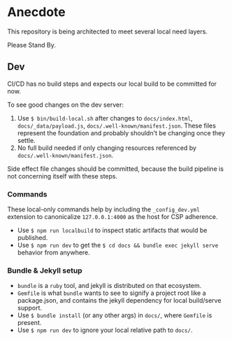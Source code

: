 # Anecdote

This repository is being architected to meet several local need layers.

Please Stand By.

## Dev

CI/CD has no build steps and expects our local build to be committed for now.

To see good changes on the dev server:

1. Use `$ bin/build-local.sh` after changes to `docs/index.html`, `docs/_data/payload.js`, `docs/.well-known/manifest.json`. These files represent the foundation and probably shouldn't be changing once they settle.
2. No full build needed if only changing resources referenced by `docs/.well-known/manifest.json`.

Side effect file changes should be committed, because the build pipeline is not concerning itself with these steps.

### Commands

These local-only commands help by including the `_config_dev.yml` extension to canonicalize `127.0.0.1:4000` as the host for CSP adherence.

- Use `$ npm run localbuild` to inspect static artifacts that would be published.
- Use `$ npm run dev` to get the `$ cd docs && bundle exec jekyll serve` behavior from anywhere.

### Bundle & Jekyll setup

- `bundle` is a `ruby` tool, and jekyll is distributed on that ecosystem.
- `Gemfile` is what `bundle` wants to see to signify a project root like a package.json, and contains the jekyll dependency for local build/serve support.
- Use `$ bundle install` (or any other args) in `docs/`, where `Gemfile` is present.
- Use `$ npm run dev` to ignore your local relative path to `docs/`.
